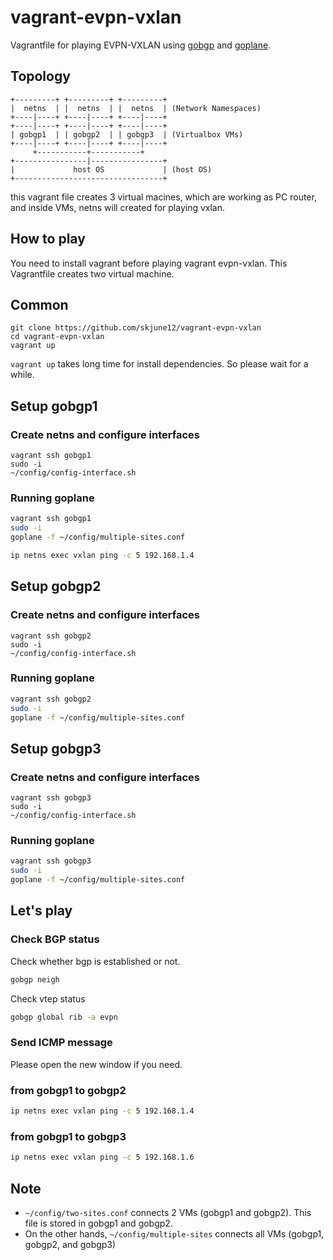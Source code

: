 # vagrant-evpn-vxlan
Vagrantfile for playing EVPN-VXLAN using [gobgp](https://github.com/osrg/gobgp) and [goplane](https://github.com/osrg/goplane).

## Topology

```
+---------+ +---------+ +---------+
|  netns  | |  netns  | |  netns  | (Network Namespaces)
+----|----+ +----|----+ +----|----+
+----|----+ +----|----+ +----|----+
| gobgp1  | | gobgp2  | | gobgp3  | (Virtualbox VMs)
+----|----+ +----|----+ +----|----+
     +-----------+-----------+
+----------------|----------------+
|             host OS             | (host OS)
+---------------------------------+
```

this vagrant file creates 3 virtual macines, which are working as PC router, and inside VMs, netns will created for playing vxlan.

## How to play
You need to install vagrant before playing vagrant evpn-vxlan.
This Vagrantfile creates two virtual machine.

## Common

```
git clone https://github.com/skjune12/vagrant-evpn-vxlan
cd vagrant-evpn-vxlan
vagrant up
```

`vagrant up` takes long time for install dependencies. So please wait for a while.

## Setup gobgp1

### Create netns and configure interfaces
```
vagrant ssh gobgp1
sudo -i
~/config/config-interface.sh
```

### Running goplane

```bash
vagrant ssh gobgp1
sudo -i
goplane -f ~/config/multiple-sites.conf

ip netns exec vxlan ping -c 5 192.168.1.4
```

## Setup gobgp2

### Create netns and configure interfaces
```
vagrant ssh gobgp2
sudo -i
~/config/config-interface.sh
```

### Running goplane

```bash
vagrant ssh gobgp2
sudo -i
goplane -f ~/config/multiple-sites.conf
```

## Setup gobgp3

### Create netns and configure interfaces

```
vagrant ssh gobgp3
sudo -i
~/config/config-interface.sh
```

### Running goplane

```bash
vagrant ssh gobgp3
sudo -i
goplane -f ~/config/multiple-sites.conf
```

## Let's play

### Check BGP status

Check whether bgp is established or not.

```bash
gobgp neigh
```

Check vtep status

```bash
gobgp global rib -a evpn
```

### Send ICMP message

Please open the new window if you need.

### from gobgp1 to gobgp2

```bash
ip netns exec vxlan ping -c 5 192.168.1.4
```

### from gobgp1 to gobgp3

```bash
ip netns exec vxlan ping -c 5 192.168.1.6
```

## Note
- `~/config/two-sites.conf` connects 2 VMs (gobgp1 and gobgp2). This file is stored in gobgp1 and gobgp2.
- On the other hands, `~/config/multiple-sites` connects all VMs (gobgp1, gobgp2, and gobgp3)
